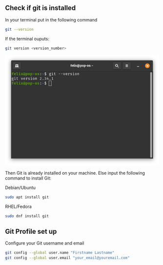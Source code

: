 ## Check if git is installed
In your terminal put in the following command
```bash
git --version
```

If the terminal ouputs:
```bash
git version <version_number>
```
[![Terminal Screenshot](attachements/git-version-terminal-screenshot.png)](git-version-terminal-screenshot)

Then Git is already installed on your machine. Else input the following command to install Git:

Debian/Ubuntu
```bash
sudo apt install git
```

RHEL/Fedora
```bash
sudo dnf install git
```
## Git Profile set up
Configure your Git username and email
```bash
git config --global user.name "Firstname Lastname"
git config --global user.email "your_email@youremail.com"
```